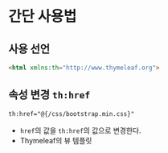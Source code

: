 # 간단 사용법
## 사용 선언
```html
<html xmlns:th="http://www.thymeleaf.org">
```
## 속성 변경 `th:href`
```html
th:href="@{/css/bootstrap.min.css}"
```
* `href`의 값을 `th:href`의 값으로 변경한다.
* Thymeleaf의 뷰 템플릿